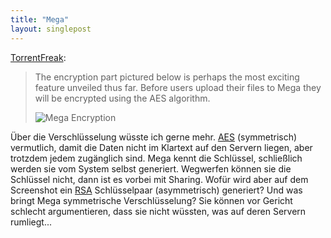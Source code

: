 ```yaml
---
title: "Mega"
layout: singlepost
---
```


[TorrentFreak](http://feedproxy.google.com/~r/Torrentfreak/~3/ez1egLt11Rw/):

> The encryption part pictured below is perhaps the most exciting feature unveiled thus far. Before users upload their files to Mega they will be encrypted using the AES algorithm.
> 
> ![Mega Encryption](http://torrentfreak.com/images/mega-encrypt.jpg)

Über die Verschlüsselung wüsste ich gerne mehr. [AES](http://de.wikipedia.org/wiki/Advanced_Encryption_Standard) (symmetrisch) vermutlich, damit die Daten nicht im Klartext auf den Servern liegen, aber trotzdem jedem zugänglich sind. Mega kennt die Schlüssel, schließlich werden sie vom System selbst generiert. Wegwerfen können sie die Schlüssel nicht, dann ist es vorbei mit Sharing. Wofür wird aber auf dem Screenshot ein [RSA](http://de.wikipedia.org/wiki/RSA-Kryptosystem) Schlüsselpaar (asymmetrisch) generiert? Und was bringt Mega symmetrische Verschlüsselung? Sie können vor Gericht schlecht argumentieren, dass sie nicht wüssten, was auf deren Servern rumliegt...
